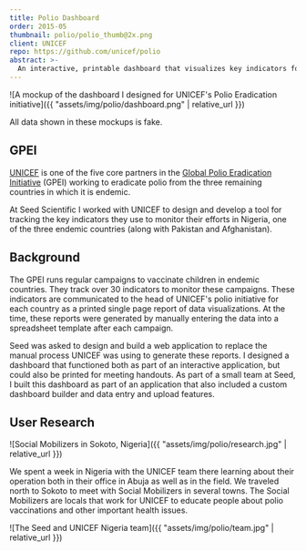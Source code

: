```yaml
---
title: Polio Dashboard
order: 2015-05
thumbnail: polio/polio_thumb@2x.png
client: UNICEF
repo: https://github.com/unicef/polio
abstract: >-
  An interactive, printable dashboard that visualizes key indicators for UNICEF's Global Polio Eradication Initiative.
---
```


![A mockup of the dashboard I designed for UNICEF's Polio Eradication initiative]({{ "assets/img/polio/dashboard.png" | relative_url }})

<aside class="disclaimer">All data shown in these mockups is fake.</aside>

## GPEI

[UNICEF](unicef) is one of the five core partners in the
[Global Polio Eradication Initiative](gpei) (GPEI) working to eradicate polio from the
three remaining countries in which it is endemic.

At Seed Scientific I worked with UNICEF to design and develop a tool for
tracking the key indicators they use to monitor their efforts in Nigeria, one of
the three endemic countries (along with Pakistan and Afghanistan).

## Background

The GPEI runs regular campaigns to vaccinate children in endemic countries. They
track over 30 indicators to monitor these campaigns. These indicators are
communicated to the head of UNICEF's polio initiative for each country as a
printed single page report of data visualizations. At the time, these reports
were generated by manually entering the data into a spreadsheet template after
each campaign.

Seed was asked to design and build a web application to replace the manual
process UNICEF was using to generate these reports. I designed a dashboard that
functioned both as part of an interactive application, but could also be printed
for meeting handouts. As part of a small team at Seed, I built this dashboard as
part of an application that also included a custom dashboard builder and data
entry and upload features.

## User Research

![Social Mobilizers in Sokoto, Nigeria]({{ "assets/img/polio/research.jpg" | relative_url }})

We spent a week in Nigeria with the UNICEF team there learning about their
operation both in their office in Abuja as well as in the field. We traveled
north to Sokoto to meet with Social Mobilizers in several towns. The Social
Mobilizers are locals that work for UNICEF to educate people about polio
vaccinations and other important health issues.

![The Seed and UNICEF Nigeria team]({{ "assets/img/polio/team.jpg" | relative_url }})

[unicef]: https://www.unicef.org
[gpei]: http://polioeradication.org
